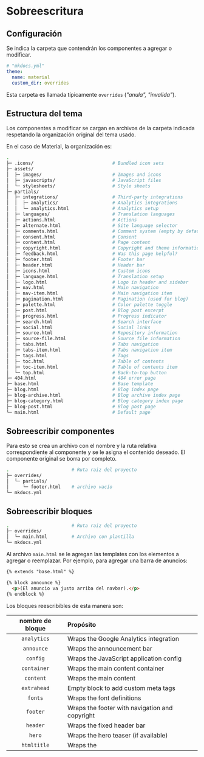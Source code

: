 
# Sobreescritura

## Configuración

Se indica la carpeta que contendrán los componentes a agregar o modificar. 


``` yaml title="Directorio de sobreescritura"        hl_lines="4"
# "mkdocs.yml"
theme:
  name: material
  custom_dir: overrides
```

Esta carpeta es llamada típicamente `overrides` (*"anula", "invalida"*).



## Estructura del tema

Los componentes a modificar se cargan en archivos de la carpeta indicada respetando la organización original del tema usado.

En el caso de Material, la organización es:

```bash title="Estructura del tema Material"
.
├─ .icons/                             # Bundled icon sets
├─ assets/
│  ├─ images/                          # Images and icons
│  ├─ javascripts/                     # JavaScript files
│  └─ stylesheets/                     # Style sheets
├─ partials/
│  ├─ integrations/                    # Third-party integrations
│  │  ├─ analytics/                    # Analytics integrations
│  │  └─ analytics.html                # Analytics setup
│  ├─ languages/                       # Translation languages
│  ├─ actions.html                     # Actions
│  ├─ alternate.html                   # Site language selector
│  ├─ comments.html                    # Comment system (empty by default)
│  ├─ consent.html                     # Consent
│  ├─ content.html                     # Page content
│  ├─ copyright.html                   # Copyright and theme information
│  ├─ feedback.html                    # Was this page helpful?
│  ├─ footer.html                      # Footer bar
│  ├─ header.html                      # Header bar
│  ├─ icons.html                       # Custom icons
│  ├─ language.html                    # Translation setup
│  ├─ logo.html                        # Logo in header and sidebar
│  ├─ nav.html                         # Main navigation
│  ├─ nav-item.html                    # Main navigation item
│  ├─ pagination.html                  # Pagination (used for blog)
│  ├─ palette.html                     # Color palette toggle
│  ├─ post.html                        # Blog post excerpt
│  ├─ progress.html                    # Progress indicator
│  ├─ search.html                      # Search interface
│  ├─ social.html                      # Social links
│  ├─ source.html                      # Repository information
│  ├─ source-file.html                 # Source file information
│  ├─ tabs.html                        # Tabs navigation
│  ├─ tabs-item.html                   # Tabs navigation item
│  ├─ tags.html                        # Tags
│  ├─ toc.html                         # Table of contents
│  ├─ toc-item.html                    # Table of contents item
│  └─ top.html                         # Back-to-top button
├─ 404.html                            # 404 error page
├─ base.html                           # Base template
├─ blog.html                           # Blog index page
├─ blog-archive.html                   # Blog archive index page
├─ blog-category.html                  # Blog category index page
├─ blog-post.html                      # Blog post page
└─ main.html                           # Default page
```

## Sobreescribir componentes


Para esto se crea un archivo con el nombre y la ruta relativa correspondiente al componente y se le asigna el contenido deseado. El componente original se borra por completo.

```bash title="Ejemplo - Borrar footer" hl_lines="4"
.                       # Ruta raiz del proyecto
├─ overrides/           
│  └─ partials/
│     └─ footer.html    # archivo vacío
└─ mkdocs.yml 
```

## Sobreescribir bloques


```bash title="Agregar renderizado de bloques" hl_lines="3"
.                       # Ruta raiz del proyecto
├─ overrides/
│  └─ main.html         # Archivo con plantilla
└─ mkdocs.yml
```

Al archivo `main.html` se le agregan las templates con los elementos a agregar o reemplazar. Por ejemplo, para agregar una barra de anuncios:


``` html title="Renderizado - Agregando anuncio" hl_lines="1 3 5"
{% extends "base.html" %}

{% block announce %}
  <p>(El anuncio va justo arriba del navbar).</p>
{% endblock %}
```


Los bloques reescribibles de esta manera son:



| nombre de bloque	| Propósito|
|:---:|:---|
| `analytics`	| Wraps the Google Analytics integration|
| `announce`	| Wraps the announcement bar|
| `config`	| Wraps the JavaScript application config|
| `container`	| Wraps the main content container|
| `content`	| Wraps the main content|
| `extrahead`	| Empty block to add custom meta tags|
| `fonts`	| Wraps the font definitions|
| `footer`	| Wraps the footer with navigation and copyright|
| `header`	| Wraps the fixed header bar|
| `hero`	| Wraps the hero teaser (if available)|
| `htmltitle`	| Wraps the <title> tag|
| `libs`	| Wraps the JavaScript libraries (header)|
| `outdated`	| Wraps the version warning|
| `scripts`	| Wraps the JavaScript application (footer)|
| `site_meta`	| Wraps the meta tags in the document head|
| `site_nav`	| Wraps the site navigation and table of | contents|
| `styles`	| Wraps the style sheets (also extra sources)|
| `tabs`| Wraps the tabs navigation (if available)|






## Referencias


[Sitio oficial - Personalización](https://squidfunk.github.io/mkdocs-material/customization/)